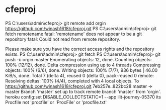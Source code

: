 # cfeproj
PS C:\users\admin\cfeproj> git remote add orgin https://github.com/winash1618/cfeproj.git
PS C:\users\admin\cfeproj>  git fetch remotename
fatal: 'remotename' does not appear to be a git repository
fatal: Could not read from remote repository.

Please make sure you have the correct access rights
and the repository exists.
PS C:\users\admin\cfeproj>  git fetch
PS C:\users\admin\cfeproj> git push -u orgin master
Enumerating objects: 12, done.
Counting objects: 100% (12/12), done.
Delta compression using up to 4 threads
Compressing objects: 100% (6/6), done.
Writing objects: 100% (7/7), 936 bytes | 46.00 KiB/s, done.
Total 7 (delta 4), reused 0 (delta 0), pack-reused 0
remote: Resolving deltas: 100% (4/4), completed with 4 local objects.
To https://github.com/winash1618/cfeproj.git
   7eb257e..822bc28  master -> master
Branch 'master' set up to track remote branch 'master' from 'orgin'.
heroku config:set DISABLE_COLLECTSTATIC=1 --app ilit-journey-05370
its Procfile not 'procfile' or 'ProcFile' or 'procfile.txt'
